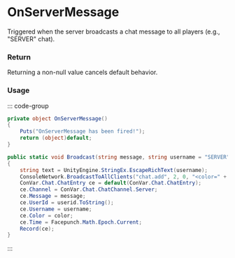 # OnServerMessage
<Badge type="info" text="Server"/><Badge type="danger" text="Carbon Compatible"/><Badge type="warning" text="Oxide Compatible"/>
Triggered when the server broadcasts a chat message to all players (e.g., "SERVER" chat).

### Return
Returning a non-null value cancels default behavior.

### Usage
::: code-group
```csharp [Example]
private object OnServerMessage()
{
	Puts("OnServerMessage has been fired!");
	return (object)default;
}
```
```csharp [Source — Assembly-CSharp @ ConVar.Chat]
public static void Broadcast(string message, string username = "SERVER", string color = "#eee", ulong userid = 0uL)
{
	string text = UnityEngine.StringEx.EscapeRichText(username);
	ConsoleNetwork.BroadcastToAllClients("chat.add", 2, 0, "<color=" + color + ">" + text + "</color> " + message);
	ConVar.Chat.ChatEntry ce = default(ConVar.Chat.ChatEntry);
	ce.Channel = ConVar.Chat.ChatChannel.Server;
	ce.Message = message;
	ce.UserId = userid.ToString();
	ce.Username = username;
	ce.Color = color;
	ce.Time = Facepunch.Math.Epoch.Current;
	Record(ce);
}

```
:::
